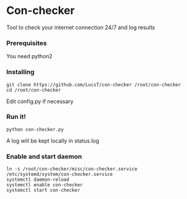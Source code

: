 # Con-checker

Tool to check your internet connection 24/7 and log results

### Prerequisites

You need python2

### Installing

```
git clone https://github.com/LucsT/con-checker /root/con-checker
cd /root/con-checker
```

Edit config.py if necessary


### Run it!
```
python con-checker.py
```

A log will be kept locally in status.log

### Enable and start daemon

```
ln -s /root/con-checker/misc/con-checker.service /etc/systemd/system/con-checker.service
systemctl daemon-reload
systemctl enable con-checker
systemctl start con-checker
```
